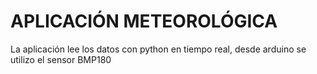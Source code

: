 # APLICACIÓN METEOROLÓGICA
La aplicación lee los datos con python en tiempo real, desde arduino se utilizo el sensor BMP180 

